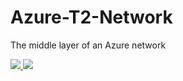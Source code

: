 # Azure-T2-Network
The middle layer of an Azure network

<a href="https://portal.azure.com/#create/Microsoft.Template/uri/https%3A%2F%2Fraw.githubusercontent.com%2Fmarckean%2FAzure-T2-Network%2Fmaster%2Fazuredeploy.json" target="_blank">
    <img src="http://azuredeploy.net/deploybutton.png"/>
</a>
<a href="http://armviz.io/#/?load=https%3A%2F%2Fraw.githubusercontent.com%2Fmarckean%2FAzure-T2-Network%2Fmaster%2Fazuredeploy.json" target="_blank">
    <img src="http://armviz.io/visualizebutton.png"/>
</a>